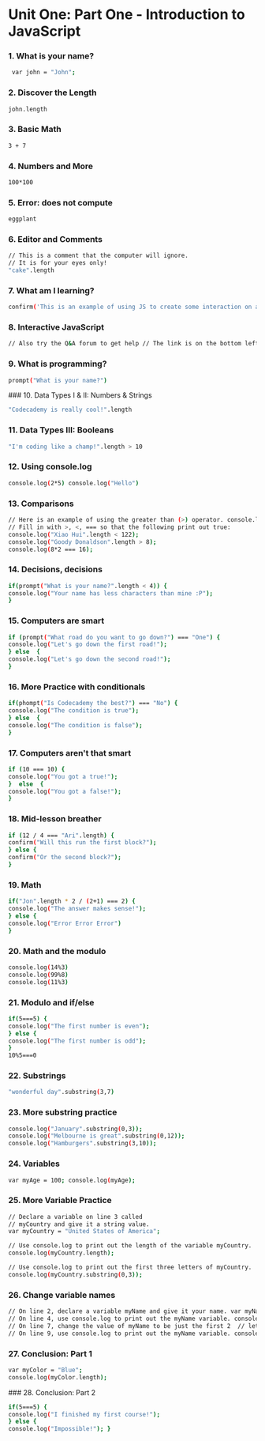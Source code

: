 # Unit One: Part One - Introduction to JavaScript

### 1. What is your name?
```sh
 var john = "John"; 
```

### 2. Discover the Length
```sh
john.length 
```

### 3. Basic Math
```sh
3 + 7 
```
### 4. Numbers and More
```sh
100*100 
```

### 5. Error: does not compute
```sh
eggplant 
```

### 6. Editor and Comments

```sh
// This is a comment that the computer will ignore.  
// It is for your eyes only! 
"cake".length 
```

### 7. What am I learning?
```sh
confirm('This is an example of using JS to create some interaction on a website. Click OK to continue!'); 
```

### 8. Interactive JavaScript
```sh
// Also try the Q&A forum to get help // The link is on the bottom left of the page! confirm("Hello, world!") 
```

### 9. What is programming?
```sh
prompt("What is your name?") 
```

### 10. Data Types I & II: Numbers & Strings
```sh
"Codecademy is really cool!".length 
```

### 11. Data Types III: Booleans
```sh
"I'm coding like a champ!".length > 10 
```
### 12. Using console.log
```sh
console.log(2*5) console.log("Hello") 
```

### 13. Comparisons
```sh
// Here is an example of using the greater than (>) operator. console.log(15 > 4); // 15 > 4 evaluates to true, so true is printed.  
// Fill in with >, <, === so that the following print out true: 
console.log("Xiao Hui".length < 122); 
console.log("Goody Donaldson".length > 8); 
console.log(8*2 === 16); 
```

### 14. Decisions, decisions
```sh
if(prompt("What is your name?".length < 4)) {    
console.log("Your name has less characters than mine :P"); 
} 
```

### 15. Computers are smart
```sh
if (prompt("What road do you want to go down?") === "One") {    
console.log("Let's go down the first road!"); 
} else  {    
console.log("Let's go down the second road!");
} 
```

### 16. More Practice with conditionals
```sh
if(phompt("Is Codecademy the best?") === "No") {    
console.log("The condition is true");
} else  {    
console.log("The condition is false"); 
} 
```

### 17. Computers aren't that smart
```sh
if (10 === 10) {     
console.log("You got a true!"); 
}  else  {     
console.log("You got a false!"); 
} 
```

### 18. Mid-lesson breather
```sh
if (12 / 4 === "Ari".length) {     
confirm("Will this run the first block?");
} else {     
confirm("Or the second block?"); 
} 
```

### 19. Math
```sh
if("Jon".length * 2 / (2+1) === 2) {    
console.log("The answer makes sense!"); 
} else {     
console.log("Error Error Error") 
} 
```

### 20. Math and the modulo
```sh
console.log(14%3) 
console.log(99%8) 
console.log(11%3) 
```

### 21. Modulo and if/else
```sh
if(5===5) {     
console.log("The first number is even"); 
} else {     
console.log("The first number is odd"); 
} 
10%5===0 
```
### 22. Substrings
```sh
"wonderful day".substring(3,7) 
```

### 23. More substring practice
```sh
console.log("January".substring(0,3)); 
console.log("Melbourne is great".substring(0,12)); 
console.log("Hamburgers".substring(3,10)); 
```

### 24. Variables 
```sh
var myAge = 100; console.log(myAge);  
```
### 25. More Variable Practice
```sh
// Declare a variable on line 3 called 
// myCountry and give it a string value. 
var myCountry = "United States of America";  

// Use console.log to print out the length of the variable myCountry. 
console.log(myCountry.length);  

// Use console.log to print out the first three letters of myCountry.
console.log(myCountry.substring(0,3)); 
```

### 26. Change variable names
```sh
// On line 2, declare a variable myName and give it your name. var myName = "John"; 
// On line 4, use console.log to print out the myName variable. console.log(myName);
// On line 7, change the value of myName to be just the first 2  // letters of your name. myName = "Jo"; 
// On line 9, use console.log to print out the myName variable. console.log(myName); 
```

### 27. Conclusion: Part 1
```sh
var myColor = "Blue"; 
console.log(myColor.length); 
```

### 28. Conclusion: Part 2
```sh
if(5===5) {    
console.log("I finished my first course!");   
} else {     
console.log("Impossible!"); }
```
